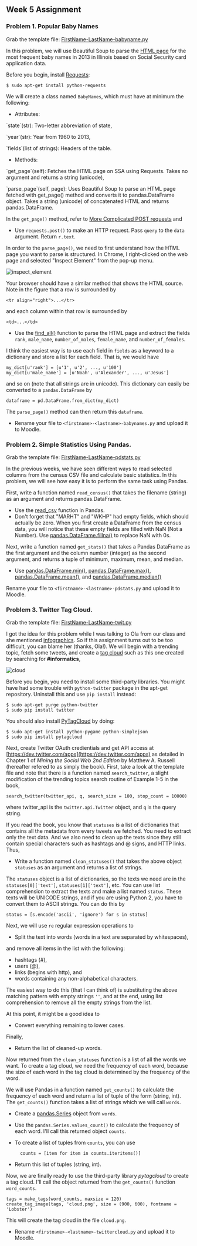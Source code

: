 ## Week 5 Assignment

### Problem 1. Popular Baby Names

Grab the template file: [FirstName-LastName-babyname.py]()

In this problem, we will use Beautiful Soup to parse the [HTML page](http://www.ssa.gov/cgi-bin/namesbystate.cgi) for the most frequent baby names in 2013 in Illinois based on Social Security card application data.

Before you begin, install [Requests](http://docs.python-requests.org/en/latest/):

    $ sudo apt-get install python-requests

We will create a class named `BabyNames`, which must have at minimum the following:

- Attributes:
 <p>`state`(str): Two-letter abbreviation of state,</p>
 <p>`year`(str): Year from 1960 to 2013,</p>
 <p>`fields`(list of strings): Headers of the table.</p>

- Methods:
 <p>`get_page`(self): Fetches the HTML page on SSA using Requests. Takes no argument and returns a string (unicode),</p>
 <p>`parse_page`(self, page): Uses Beautiful Soup to parse an HTML page fetched with get_page() method and converts it to pandas.DataFrame object. Takes a string (unicode) of concatenated HTML and returns pandas.DataFrame.</p>

In the `get_page()` method, refer to [More Complicated POST requests](http://docs.python-requests.org/en/latest/user/quickstart/#more-complicated-post-requests) and

- Use `requests.post()` to make an HTTP request. Pass `query` to the `data` argument. Return `r.text`.

In order to the `parse_page()`, we need to first understand how the HTML page you want to parse is structured. In Chrome, I right-clicked on the web page and selected "Inspect Element" from the pop-up menu.

![inspect_element](babynames.png)

Your browser should have a similar method that shows the HTML source. Note in the figure that a row is surrounded by

    <tr align="right">...</tr>

and each column within that row is surrounded by

    <td>...</td>

- Use the [find_all()](http://www.crummy.com/software/BeautifulSoup/bs4/doc/#find-all) function to parse the HTML page and extract the fields `rank`, `male_name`, `number_of_males`, `female_name`, and `number_of_females`.

I think the easiest way is to use each field in `fields` as a keyword to a dictionary and store a list for each field. That is, we would have

    my_dict[u'rank'] = [u'1', u'2', ..., u'100']
	my_dict[u'male_name'] = [u'Noah', u'Alexander', ..., u'Jesus']

and so on (note that all strings are in unicode). This dictionary can easily be converted to a `pandas.DataFrame` by

    dataframe = pd.DataFrame.from_dict(my_dict)

The `parse_page()` method can then return this `dataframe`.

- Rename your file to `<firstname>-<lastname>-babynames.py` and upload it to Moodle.

### Problem 2. Simple Statistics Using Pandas.

Grab the template file: [FirstName-LastName-pdstats.py]()

In the previous weeks, we have seen different ways to read selected columns from the census CSV file and calculate basic statistics. In this problem, we will see how easy it is to perform the same task using Pandas. 

First, write a function named `read_census()` that takes the filename (string) as an argument and returns pandas.DataFrame.

- Use the [read_csv](http://pandas.pydata.org/pandas-docs/stable/io.html#io-read-csv-table) function in Pandas.
- Don't forget that "MARHT" and "WKHP" had empty fields, which should actually be zero. When you first create a DataFrame from the census data, you will notice that these empty fields are filled with NaN (Not a Number). Use [pandas.DataFrame.fillna()](http://pandas.pydata.org/pandas-docs/dev/generated/pandas.DataFrame.fillna.html) to replace NaN with 0s.

Next, write a function named `get_stats()` that takes a Pandas DataFrame as the first argument and the column number (integer) as the second argument, and returns a tuple of minimum, maximum, mean, and median.

 - Use [pandas.DataFrame.min()](http://pandas.pydata.org/pandas-docs/dev/generated/pandas.DataFrame.min.html), [pandas.DataFrame.max()](http://pandas.pydata.org/pandas-docs/dev/generated/pandas.DataFrame.max.html), [pandas.DataFrame.mean()](http://pandas.pydata.org/pandas-docs/dev/generated/pandas.DataFrame.mean.html), and [pandas.DataFrame.median()](http://pandas.pydata.org/pandas-docs/stable/generated/pandas.DataFrame.median.html)

Rename your file to `<firstname>-<lastname>-pdstats.py` and upload it to Moodle.

### Problem 3. Twitter Tag Cloud.

Grab the template file: [FirstName-LastName-twit.py]()

I got the idea for this problem while I was talking to Ola from our class and she mentioned [infographics](http://en.wikipedia.org/wiki/Infographic). So if this assignment turns out to be too difficult, you can blame her (thanks, Ola!). We will begin with a trending topic, fetch some tweets, and create a [tag cloud](http://en.wikipedia.org/wiki/Tag_cloud) such as this one created by searching for __#informatics__,

![cloud](cloud.png)

Before you begin, you need to install some third-party libraries. You might have had some trouble with `python-twitter` package in the apt-get repository. Uninstall this and use `pip install` instead:

    $ sudo apt-get purge python-twitter
    $ sudo pip install twitter

You should also install [PyTagCloud](https://pypi.python.org/pypi/pytagcloud) by doing:

    $ sudo apt-get install python-pygame python-simplejson
    $ sudo pip install pytagcloud

Next, create Twitter OAuth credientials and get API access at [https://dev.twitter.com/apps](https://dev.twitter.com/apps) as detailed in Chapter 1 of _Mining the Social Web 2nd Edition_ by Matthew A. Russell (hereafter refered to as simply the book). First, take a look at the template file and note that there is a function named `search_twitter`, a slight modification of the trending topics search routine of Example 1-5 in the book,

    search_twitter(twitter_api, q, search_size = 100, stop_count = 10000)

where twitter_api is the `twitter.api.Twitter` object, and `q` is the query string.

<!-- Be warned that calling this function too often will result in "rate limit exceeded" error from Twitter. You should probably save the function in a different file, import it as a module in IPython, and use that object to write and debug your code. That is, in your interpreter, do -->

<!--     >>> import twittercloud as tc -->
<!--     >>> auth = twitter.oauth.OAuth(OAUTH_TOKEN, OAUTH_TOKEN_SECRET, CONSUMER_KEY, CONSUMER_SECRET) -->
<!--     >>> twitter_api = twitter.Twitter(auth = auth) -->
<!--     >>> q = '#informatics' -->
<!--     >>> statuses = search_twitter(twitter_api, q) -->

<!-- and use `statuses` instead of calling `search_twitter` repeatedly. If this is too inconvient, you may simply write and debug as it is, but consider yourself warned that you can get locked out for an hour if you exceed the rate limit. -->

If you read the book, you know that `statuses` is a list of dictionaries that contains all the metadata from every tweets we fetched. You need to extract only the text data. And we also need to clean up the texts since they still contain special characters such as hashtags and @ signs, and HTTP links. Thus,

- Write a function named `clean_statuses()` that takes the above object `statuses` as an argument and returns a list of strings.

The `statuses` object is a list of dictionaries, so the texts we need are in the `statuses[0]['text']`, `statuses[1]['text']`, etc. You can use list comprehension to extract the texts and make a list named `status`. These texts will be UNICODE strings, and if you are using Python 2, you have to convert them to ASCII strings. You can do this by

    status = [s.encode('ascii', 'ignore') for s in status]

Next, we will use `re` regular expression operations to

- Split the text into words (words in a text are separated by whitespaces),

and remove all items in the list with the following:

- hashtags (#),
- users (@),
- links (begins with http), and
- words containing any non-alphabetical characters.

The easiest way to do this (that I can think of) is substituting the above matching pattern with empty strings `''`, and at the end, using list comprehension to remove all the empty strings from the list.

At this point, it might be a good idea to

- Convert everything remaining to lower cases.

Finally,

- Return the list of cleaned-up words.

Now returned from the `clean_statuses` function is a list of all the words we want. To create a tag cloud, we need the frequency of each word, because the size of each word in the tag cloud is determined by the frequency of the word.

We will use Pandas in a function named `get_counts()` to calculate the frequency of each word and return a list of tuple of the form (string, int). The `get_counts()` function takes a list of strings which we will call `words`.

- Create a [pandas.Series](http://pandas.pydata.org/pandas-docs/dev/generated/pandas.Series.html) object from `words`.

- Use the `pandas.Series.values_count()` to calculate the frequency of each word. I'll call this returned object `counts`.

- To create a list of tuples from `counts`, you can use

        counts = [item for item in counts.iteritems()]

- Return this list of tuples (string, int).

Now, we are finally ready to use the third-party library _pytagcloud_ to create a tag cloud. I'll call the object returned from the `get_counts()` function `word_counts`.

    tags = make_tags(word_counts, maxsize = 120)
    create_tag_image(tags, 'cloud.png', size = (900, 600), fontname = 'Lobster')

This will create the tag cloud in the file `cloud.png`.

- Rename `<firstname>-<lastname>-twittercloud.py` and upload it to Moodle.
